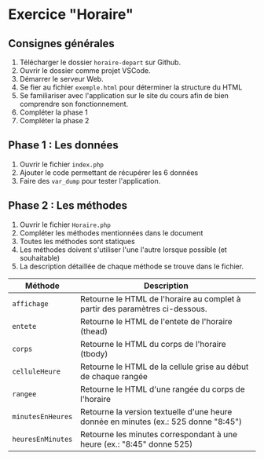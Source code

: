
Exercice "Horaire"
==================

Consignes générales
-------------------
1. Télécharger le dossier `horaire-depart` sur Github.
1. Ouvrir le dossier comme projet VSCode.
1. Démarrer le serveur Web.
1. Se fier au fichier `exemple.html` pour déterminer la structure du HTML
1. Se familiariser avec l'application sur le site du cours afin de bien comprendre son fonctionnement.
1. Compléter la phase 1
1. Compléter la phase 2

Phase 1 : Les données
---------------------
1. Ouvrir le fichier `index.php`
1. Ajouter le code permettant de récupérer les 6 données
1. Faire des `var_dump` pour tester l'application.

Phase 2 : Les méthodes
----------------------
1. Ouvrir le fichier `Horaire.php`
1. Compléter les méthodes mentionnées dans le document
1. Toutes les méthodes sont statiques
1. Les méthodes doivent s'utiliser l'une l'autre lorsque possible (et souhaitable)
1. La description détaillée de chaque méthode se trouve dans le fichier.

| Méthode         | Description
|-----------------|----------------------------------------------
|`affichage`      | Retourne le HTML de l'horaire au complet à partir des paramètres ci-dessous.
|`entete`         | Retourne le HTML de l'entete de l'horaire (thead)
|`corps`          | Retourne le HTML du corps de l'horaire (tbody)
|`celluleHeure`   | Retourne le HTML de la cellule grise au début de chaque rangée
|`rangee`         | Retourne le HTML d'une rangée du corps de l'horaire
|`minutesEnHeures`| Retourne la version textuelle d'une heure donnée en minutes (ex.: 525 donne "8:45")
|`heuresEnMinutes`| Retourne les minutes correspondant à une heure (ex.: "8:45" donne 525)

